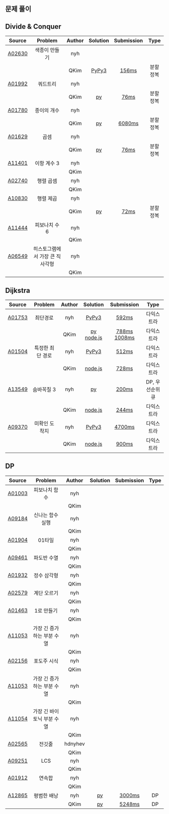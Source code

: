 ## 문제 풀이

## Divide & Conquer
| Source  | Problem | Author | Solution | Submission | Type |
| :-----: | :-----: | :----: | :------: | :--------: | :--: |
| [A02630](https://www.acmicpc.net/problem/2630) | 색종이 만들기 | nyh | | | |
|  |  | QKim | [PyPy3](QKIM/Acmicpc/A02630.py) | [156ms](https://www.acmicpc.net/source/34273685) | 분할정복 |
| [A01992](https://www.acmicpc.net/problem/1992) | 쿼드트리 | nyh | | | |
|  |  | QKim | [py](QKIM/Acmicpc/A01992.py) | [76ms](https://www.acmicpc.net/source/37668025) | 분할정복 |
| [A01780](https://www.acmicpc.net/problem/1780) | 종이의 개수 | nyh | | | |
|  |  | QKim | [py](QKIM/Acmicpc/A01780.py) | [6080ms](https://www.acmicpc.net/source/37721759) | 분할정복 |
| [A01629](https://www.acmicpc.net/problem/1629) | 곱셈 | nyh | | | |
|  |  | QKim | [py](QKIM/Acmicpc/A01629.py) | [76ms](https://www.acmicpc.net/source/37779617) | 분할정복 |
| [A11401](https://www.acmicpc.net/problem/11401) | 이항 계수 3 | nyh | | | |
|  |  | QKim | | | |
| [A02740](https://www.acmicpc.net/problem/2740) | 행렬 곱셈 | nyh | | | |
|  |  | QKim | | | |
| [A10830](https://www.acmicpc.net/problem/10830) | 행렬 제곱 | nyh | | | |
|  |  | QKim | [py](QKIM/Acmicpc/A10830.py) | [72ms](https://www.acmicpc.net/source/39060289) | 분할정복 |
| [A11444](https://www.acmicpc.net/problem/11444)| 피보나치 수 6 | nyh | | | |
|  |  | QKim | | | |
| [A06549](https://www.acmicpc.net/problem/6549) | 히스토그램에서 가장 큰 직사각형 | nyh | | | |
|  |  | QKim | | | |


## Dijkstra
| Source  | Problem | Author | Solution | Submission | Type |
| :-----: | :-----: | :----: | :------: | :--------: | :--: |
| [A01753](https://www.acmicpc.net/problem/1753) | 최단경로 | nyh | [PyPy3](NYH/Acmicpc/A01753.py)| [592ms](https://www.acmicpc.net/source/44241199) | 다익스트라 |
|  |  | QKim | [py](QKIM/Acmicpc/A01753.py) [node.js](QKIM/Acmicpc/A01753.js) | [788ms](https://www.acmicpc.net/source/38914635) [1008ms](https://www.acmicpc.net/source/44160705)| 다익스트라 |
| [A01504](https://www.acmicpc.net/problem/1504) | 특정한 최단 경로 | nyh | [PyPy3](NYH/Acmicpc/A01504.py) | [512ms](https://www.acmicpc.net/source/44247920)| 다익스트라 |
|  |  | QKim | [node.js](QKIM/Acmicpc/A01504.js) | [728ms](https://www.acmicpc.net/source/44176486) | 다익스트라 |
| [A13549](https://www.acmicpc.net/problem/13549)| 숨바꼭질 3 | nyh |[py](NYH/Acmicpc/A13549.py) | [200ms](https://www.acmicpc.net/source/44397353)| DP, 우선순위큐 |
|  |  | QKim | [node.js](QKIM/Acmicpc/A13549.js) | [244ms](https://www.acmicpc.net/source/44216706) | 다익스트라 |
| [A09370](https://www.acmicpc.net/problem/9370) | 미확인 도착지 | nyh |[PyPy3](NYH/Acmicpc/A09370.py) |[4700ms](https://www.acmicpc.net/source/44402602) | 다익스트라 |
|  |  | QKim | [node.js](QKIM/Acmicpc/A09370.js) | [900ms](https://www.acmicpc.net/source/44316527) | 다익스트라 |

## DP
| Source  | Problem | Author | Solution | Submission | Type |
| :-----: | :-----: | :----: | :------: | :--------: | :--: |
| [A01003](https://www.acmicpc.net/problem/1003) | 피보나치 함수 | nyh | | | |
|  |  | QKim | | | |
| [A09184](https://www.acmicpc.net/problem/9184) | 신나는 함수 실행 | nyh | | | |
|  |  | QKim | | | |
| [A01904](https://www.acmicpc.net/problem/1904) | 01타일 | nyh | | | |
|  |  | QKim | | | |
| [A09461](https://www.acmicpc.net/problem/9461) | 파도반 수열 | nyh | | | |
|  |  | QKim | | | |
| [A01932](https://www.acmicpc.net/problem/1932) | 정수 삼각형 | nyh | | | |
|  |  | QKim | | | |
| [A02579](https://www.acmicpc.net/problem/2579) | 계단 오르기 | nyh | | | |
|  |  | QKim | | | |
| [A01463](https://www.acmicpc.net/problem/1463) | 1로 만들기 | nyh | | | |
|  |  | QKim | | | |
| [A11053](https://www.acmicpc.net/problem/11053)| 가장 긴 증가하는 부분 수열 | nyh | | | |
|  |  | QKim | | | |
| [A02156](https://www.acmicpc.net/problem/2156) | 포도주 시식 | nyh | | | |
|  |  | QKim | | | |
| [A11053](https://www.acmicpc.net/problem/11053)| 가장 긴 증가하는 부분 수열 | nyh | | | |
|  |  | QKim | | | |
| [A11054](https://www.acmicpc.net/problem/11054)| 가장 긴 바이토닉 부분 수열 | nyh | | | |
|  |  | QKim | | | |
| [A02565](https://www.acmicpc.net/problem/2565) | 전깃줄 | hdnyhev | | | |
|  |  | QKim | | | |
| [A09251](https://www.acmicpc.net/problem/9251) | LCS | nyh | | | |
|  |  | QKim | | | |
| [A01912](https://www.acmicpc.net/problem/1912) | 연속합 | nyh | | | |
|  |  | QKim | | | |
| [A12865](https://www.acmicpc.net/problem/12865)| 평범한 배낭 | nyh | [py](NYH/Acmicpc/A12865.py) | [3000ms](https://www.acmicpc.net/source/44008960) | DP |
|  |  | QKim | [py](QKIM/Acmicpc/A12865.py) | [5248ms](https://www.acmicpc.net/source/40227956)| DP |